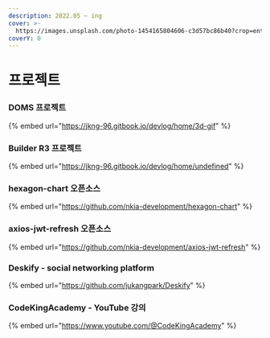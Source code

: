 ```yaml
---
description: 2022.05 ~ ing
cover: >-
  https://images.unsplash.com/photo-1454165804606-c3d57bc86b40?crop=entropy&cs=srgb&fm=jpg&ixid=M3wxOTcwMjR8MHwxfHNlYXJjaHwyfHxwcm9qZWN0fGVufDB8fHx8MTcyNDE1MTc0MXww&ixlib=rb-4.0.3&q=85
coverY: 0
---
```


# 프로젝트

### DOMS 프로젝트

{% embed url="https://jkng-96.gitbook.io/devlog/home/3d-gif" %}



### Builder R3 프로젝트

{% embed url="https://jkng-96.gitbook.io/devlog/home/undefined" %}



### hexagon-chart 오픈소스&#x20;

{% embed url="https://github.com/nkia-development/hexagon-chart" %}



### axios-jwt-refresh 오픈소스

{% embed url="https://github.com/nkia-development/axios-jwt-refresh" %}



### Deskify - social networking platform

{% embed url="https://github.com/jukangpark/Deskify" %}



### CodeKingAcademy - YouTube 강의

{% embed url="https://www.youtube.com/@CodeKingAcademy" %}

